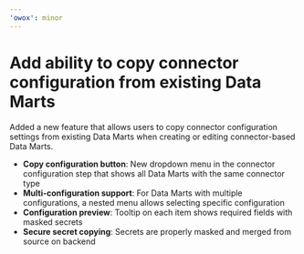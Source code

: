 ```yaml
---
'owox': minor
---
```


# Add ability to copy connector configuration from existing Data Marts

Added a new feature that allows users to copy connector configuration settings from existing Data Marts when creating or editing connector-based Data Marts.

- **Copy configuration button**: New dropdown menu in the connector configuration step that shows all Data Marts with the same connector type
- **Multi-configuration support**: For Data Marts with multiple configurations, a nested menu allows selecting specific configuration
- **Configuration preview**: Tooltip on each item shows required fields with masked secrets
- **Secure secret copying**: Secrets are properly masked and merged from source on backend
